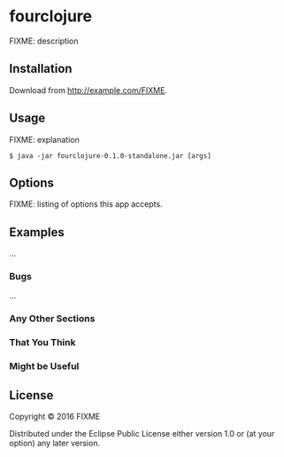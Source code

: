# fourclojure

FIXME: description

## Installation

Download from http://example.com/FIXME.

## Usage

FIXME: explanation

    $ java -jar fourclojure-0.1.0-standalone.jar [args]

## Options

FIXME: listing of options this app accepts.

## Examples

...

### Bugs

...

### Any Other Sections
### That You Think
### Might be Useful

## License

Copyright © 2016 FIXME

Distributed under the Eclipse Public License either version 1.0 or (at
your option) any later version.
